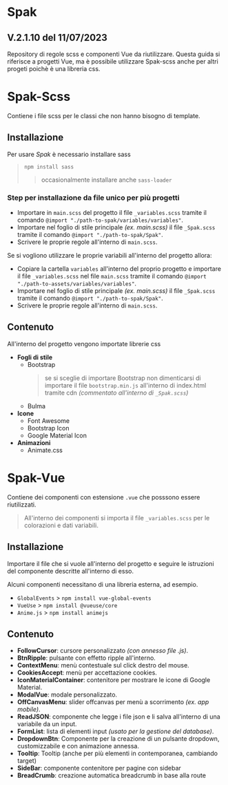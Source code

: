 # Spak

## V.2.1.10 del 11/07/2023

Repository di regole scss e componenti Vue da riutilizzare.
Questa guida si riferisce a progetti Vue, ma è possibile utilizzare Spak-scss anche per altri progeti poichè è una libreria css.

# Spak-Scss

Contiene i file scss per le classi che non hanno bisogno di template.

## Installazione

Per usare _Spak_ è necessario installare sass

> `npm install sass`
>
> > occasionalmente installare anche `sass-loader`

### Step per installazione da file unico per più progetti

- Importare in `main.scss` del progetto il file `_variables.scss` tramite il comando `@import "./path-to-spak/variables/variables"`.
- Importare nel foglio di stile principale _(ex. main.scss)_ il file `_Spak.scss` tramite il comando `@import "./path-to-spak/Spak"`.
- Scrivere le proprie regole all'interno di `main.scss`.

Se si vogliono utilizzare le proprie variabili all'interno del progetto allora:

- Copiare la cartella `variables` all'interno del proprio progetto e importare il file `_variables.scss` nel file `main.scss` tramite il comando `@import "./path-to-assets/variables/variables"`.
- Importare nel foglio di stile principale _(ex. main.scss)_ il file `_Spak.scss` tramite il comando `@import "./path-to-spak/Spak"`.
- Scrivere le proprie regole all'interno di `main.scss`.

## Contenuto

All'interno del progetto vengono importate librerie css

- **Fogli di stile**
  - Bootstrap
    > se si sceglie di importare Bootstrap non dimenticarsi di importare il file `bootstrap.min.js` all'interno di index.html tramite cdn _(commentato all'interno di `_Spak.scss`)_
  - Bulma
- **Icone**
  - Font Awesome
  - Bootstrap Icon
  - Google Material Icon
- **Animazioni**
  - Animate.css

# Spak-Vue

Contiene dei componenti con estensione `.vue` che posssono essere riutilizzati.

> All'interno dei componenti si importa il file `_variables.scss` per le colorazioni e dati variabili.

## Installazione

Importare il file che si vuole all'interno del progetto e seguire le istruzioni del componente descritte all'interno di esso.

Alcuni componenti necessitano di una libreria esterna, ad esempio.

- `GlobalEvents` > `npm install vue-global-events`
- `VueUse` > `npm install @vueuse/core`
- `Anime.js` > `npm install animejs`

## Contenuto

- **FollowCursor**: cursore personalizzato _(con annesso file .js)_.
- **BtnRipple**: pulsante con effetto ripple all'interno.
- **ContextMenu**: menù contestuale sul click destro del mouse.
- **CookiesAccept**: menù per accettazione cookies.
- **IconMaterialContainer**: contenitore per mostrare le icone di Google Material.
- **ModalVue**: modale personalizzato.
- **OffCanvasMenu**: slider offcanvas per menù a scorrimento _(ex. app mobile)_.
- **ReadJSON**: componente che legge i file json e li salva all'interno di una variabile da un input.
- **FormList**: lista di elementi input _(usato per la gestione del database)_.
- **DropdownBtn**: Componente per la creazione di un pulsante dropdown, customizzabile e con animazione annessa.
- **Tooltip**: Tooltip (anche per più elementi in contemporanea, cambiando target)
- **SideBar**: componente contenitore per pagine con sidebar
- **BreadCrumb**: creazione automatica breadcrumb in base alla route
